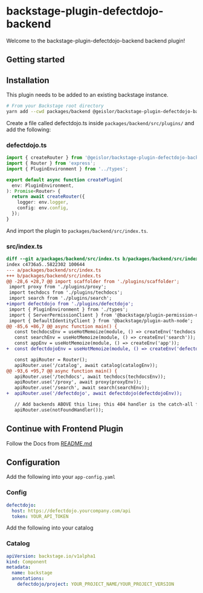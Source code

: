 # backstage-plugin-defectdojo-backend

Welcome to the backstage-plugin-defectdojo-backend backend plugin!


## Getting started

## Installation
This plugin needs to be added to an existing backstage instance.

```bash
# From your Backstage root directory
yarn add --cwd packages/backend @geislor/backstage-plugin-defectdojo-backend
```

Create a file called defectdojo.ts inside `packages/backend/src/plugins/` and add the following:

### defectdojo.ts
```typescript
import { createRouter } from '@geislor/backstage-plugin-defectdojo-backend';
import { Router } from 'express';
import { PluginEnvironment } from '../types';

export default async function createPlugin(
  env: PluginEnvironment,
): Promise<Router> {  
  return await createRouter({
    logger: env.logger,
    config: env.config,
  });
}
```

And import the plugin to `packages/backend/src/index.ts`.
### src/index.ts
```diff
diff --git a/packages/backend/src/index.ts b/packages/backend/src/index.ts
index c4736a5..5822302 100644
--- a/packages/backend/src/index.ts
+++ b/packages/backend/src/index.ts
@@ -28,6 +28,7 @@ import scaffolder from './plugins/scaffolder';
 import proxy from './plugins/proxy';
 import techdocs from './plugins/techdocs';
 import search from './plugins/search';
+import defectdojo from './plugins/defectdojo';
 import { PluginEnvironment } from './types';
 import { ServerPermissionClient } from '@backstage/plugin-permission-node';
 import { DefaultIdentityClient } from '@backstage/plugin-auth-node';
@@ -85,6 +86,7 @@ async function main() {
   const techdocsEnv = useHotMemoize(module, () => createEnv('techdocs'));
   const searchEnv = useHotMemoize(module, () => createEnv('search'));
   const appEnv = useHotMemoize(module, () => createEnv('app'));
+  const defectdojoEnv = useHotMemoize(module, () => createEnv('defectdojo'));

   const apiRouter = Router();
   apiRouter.use('/catalog', await catalog(catalogEnv));
@@ -93,6 +95,7 @@ async function main() {
   apiRouter.use('/techdocs', await techdocs(techdocsEnv));
   apiRouter.use('/proxy', await proxy(proxyEnv));
   apiRouter.use('/search', await search(searchEnv));
+  apiRouter.use('/defectdojo', await defectdojo(defectdojoEnv));

   // Add backends ABOVE this line; this 404 handler is the catch-all fallback
   apiRouter.use(notFoundHandler());

```

## Continue with Frontend Plugin
Follow the Docs from [README.md](https://github.com/geislor/backstage-plugin-defectdojo)

## Configuration

Add the following into your `app-config.yaml`
### Config
```yaml
defectdojo:
  host: https://defectdojo.yourcompany.com/api
  token: YOUR_API_TOKEN
```

Add the following into your catalog
### Catalog
```yaml
apiVersion: backstage.io/v1alpha1
kind: Component
metadata:
  name: backstage
  annotations:
    defectdojo/project: YOUR_PROJECT_NAME/YOUR_PROJECT_VERSION
```
